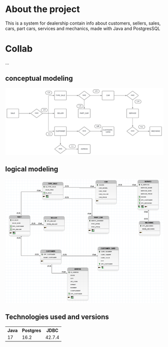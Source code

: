 <h1>About the project</h1>
<p>This is a system for dealership contain info about customers, sellers, sales, cars, part cars, services and mechanics, made with Java and PostgresSQL</p>

<h1>Collab</h1>
...

<h2>conceptual modeling</h2>

![picture1](https://github.com/pbelem/dealership/blob/main/Assets/Diagrama%20em%20branco.svg?raw=true)

<h2>logical modeling</h2>

![picture2](https://github.com/pbelem/dealership/blob/main/Assets/modelagemLogicaDealership.png?raw=true)

<h2>Technologies used and versions</h2>
<table>
<tr>
  <th>Java</th>
  <th>Postgres</th>
  <th>JDBC</th>
</tr>
<tr>
  <td>17</td>
  <td>16.2</td>
  <td>42.7.4</td>
</tr>
</table>

